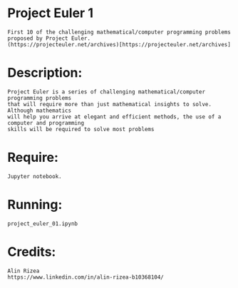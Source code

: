 
# **Project Euler 1**
    First 10 of the challenging mathematical/computer programming problems proposed by Project Euler.
    (https://projecteuler.net/archives)[https://projecteuler.net/archives]

# **Description:**
    Project Euler is a series of challenging mathematical/computer programming problems 
    that will require more than just mathematical insights to solve. Although mathematics 
    will help you arrive at elegant and efficient methods, the use of a computer and programming 
    skills will be required to solve most problems

# **Require:**
    Jupyter notebook.

# **Running:**
    project_euler_01.ipynb

# **Credits:**
    Alin Rizea
    https://www.linkedin.com/in/alin-rizea-b10368104/



